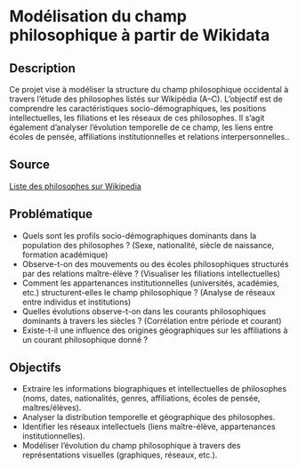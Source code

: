 # Modélisation du champ philosophique à partir de Wikidata 

##  Description
Ce projet vise à modéliser la structure du champ philosophique occidental à travers l’étude des philosophes listés sur Wikipédia (A–C). L’objectif est de comprendre les caractéristiques socio-démographiques, les positions intellectuelles, les filiations et les réseaux de ces philosophes. Il s’agit également d’analyser l’évolution temporelle de ce champ, les liens entre écoles de pensée, affiliations institutionnelles et relations interpersonnelles..

##  Source
[Liste des philosophes sur Wikipedia](https://en.wikipedia.org/wiki/List_of_philosophers_(A%E2%80%93C))

## Problématique 
- Quels sont les profils socio-démographiques dominants dans la population des philosophes ? (Sexe, nationalité, siècle de naissance, formation académique)
- Observe-t-on des mouvements ou des écoles philosophiques structurés par des relations maître-élève ? (Visualiser les filiations intellectuelles)
- Comment les appartenances institutionnelles (universités, académies, etc.) structurent-elles le champ philosophique ? (Analyse de réseaux entre individus et institutions)
- Quelles évolutions observe-t-on dans les courants philosophiques dominants à travers les siècles ? (Corrélation entre période et courant)
- Existe-t-il une influence des origines géographiques sur les affiliations à un courant philosophique donné ?

##  Objectifs
- Extraire les informations biographiques et intellectuelles de philosophes (noms, dates, nationalités, genres, affiliations, écoles de pensée, maîtres/élèves).
- Analyser la distribution temporelle et géographique des philosophes.
- Identifier les réseaux intellectuels (liens maître-élève, appartenances institutionnelles).
- Modéliser l’évolution du champ philosophique à travers des représentations visuelles (graphiques, réseaux, etc.).

